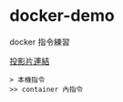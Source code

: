 # docker-demo
docker 指令練習

[投影片連結](http://www.slideshare.net/azole/20150604-docker)


```
> 本機指令
>> container 內指令
```


